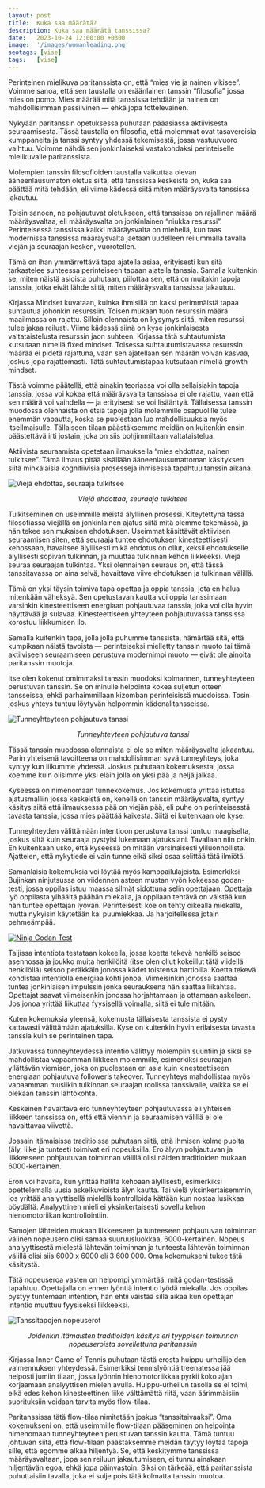```yaml
---
layout: post
title:  Kuka saa määrätä?
description: Kuka saa määrätä tanssissa?
date:   2023-10-24 12:00:00 +0300
image:  '/images/womanleading.png'
seotags: [vise]
tags:   [vise]
---
```

Perinteinen mielikuva paritanssista on, että “mies vie ja nainen vikisee”. Voimme sanoa, että sen taustalla on eräänlainen tanssin “filosofia” jossa mies on pomo. Mies määrää mitä tanssissa tehdään ja nainen on mahdollisimman passiivinen — ehkä jopa tottelevainen.

Nykyään paritanssin opetuksessa puhutaan pääasiassa aktiivisesta seuraamisesta. Tässä taustalla on filosofia, että molemmat ovat tasaveroisia kumppaneita ja tanssi syntyy yhdessä tekemisestä, jossa vastuuvuoro vaihtuu. Voimme nähdä sen jonkinlaiseksi vastakohdaksi perinteiselle mielikuvalle paritanssista.

Molempien tanssin filosofioiden taustalla vaikuttaa olevan ääneenlausumaton oletus siitä, että tanssissa keskeistä on, kuka saa päättää mitä tehdään, eli viime kädessä siitä miten määräysvalta tanssissa jakautuu.

Toisin sanoen, ne pohjautuvat oletukseen, että tanssissa on rajallinen määrä määräysvaltaa, eli määräysvalta on jonkinlainen “niukka resurssi”. Perinteisessä tanssissa kaikki määräysvalta on miehellä, kun taas modernissa tanssissa määräysvalta jaetaan uudelleen reilummalla tavalla viejän ja seuraajan kesken, vuorotellen.

Tämä on ihan ymmärrettävä tapa ajatella asiaa, erityisesti kun sitä tarkastelee suhteessa perinteiseen tapaan ajatella tanssia. Samalla kuitenkin se, miten näistä asioista puhutaan, piilottaa sen, että on muitakin tapoja tanssia, jotka eivät lähde siitä, miten määräysvalta tanssissa jakautuu.

Kirjassa Mindset kuvataan, kuinka ihmisillä on kaksi perimmäistä tapaa suhtautua johonkin resurssiin. Toisen mukaan tuon resurssin määrä maailmassa on rajattu. Silloin olennaista on kysymys siitä, miten resurssi tulee jakaa reilusti. Viime kädessä siinä on kyse jonkinlaisesta valtataistelusta resurssin jaon suhteen. Kirjassa tätä suhtautumista kutsutaan nimellä fixed mindset. Toisessa suhtautumistavassa resurssin määrää ei pidetä rajattuna, vaan sen ajatellaan sen määrän voivan kasvaa, joskus jopa rajattomasti. Tätä suhtautumistapaa kutsutaan nimellä growth mindset.

Tästä voimme päätellä, että ainakin teoriassa voi olla sellaisiakin tapoja tanssia, jossa voi kokea että määräysvalta tanssissa ei ole rajattu, vaan että sen määrä voi vaihdella — ja erityisesti se voi lisääntyä. Tällaisessa tanssin muodossa olennaista on etsiä tapoja jolla molemmille osapuolille tulee enemmän vapautta, koska se puolestaan luo mahdollisuuksia myös itseilmaisulle. Tällaiseen tilaan päästäksemme meidän on kuitenkin ensin päästettävä irti jostain, joka on siis pohjimmiltaan valtataistelua.

Aktiivista seuraamista opetetaan ilmauksella “mies ehdottaa, nainen tulkitsee”. Tämä ilmaus pitää sisällään ääneenlausumattoman käsityksen siitä minkälaisia kognitiivisia prosesseja ihmisessä tapahtuu tanssin aikana.

![Viejä ehdottaa, seuraaja tulkitsee](/images/aktiivinen-seuraaminen.png)
<p style="text-align: center;"><i>Viejä ehdottaa, seuraaja tulkitsee</i></p>

Tulkitseminen on useimmille meistä älyllinen prosessi. Kiteytettynä tässä filosofiassa viejällä on jonkinlainen ajatus siitä mitä olemme tekemässä, ja hän tekee sen mukaisen ehdotuksen. Useimmat käsittävät aktiivisen seuraamisen siten, että seuraaja tuntee ehdotuksen kinesteettisesti kehossaan, havaitsee älyllisesti mikä ehdotus on ollut, keksii ehdotukselle älyllisesti sopivan tulkinnan, ja muuttaa tulkinnan kehon liikkeeksi. Viejä seuraa seuraajan tulkintaa. Yksi olennainen seuraus on, että tässä tanssitavassa on aina selvä, havaittava viive ehdotuksen ja tulkinnan välillä.

Tämä on yksi täysin toimiva tapa opettaa ja oppia tanssia, jota en halua mitenkään väheksyä. Sen opetustavan kautta voi oppia tanssimaan varsinkin kinesteettiseen energiaan pohjautuvaa tanssia, joka voi olla hyvin näyttävää ja sulavaa. Kinesteettiseen yhteyteen pohjautuvassa tanssissa korostuu liikkumisen ilo.

Samalla kuitenkin tapa, jolla jolla puhumme tanssista, hämärtää sitä, että kumpikaan näistä tavoista — perinteiseksi mielletty tanssin muoto tai tämä aktiiviseen seuraamiseen perustuva modernimpi muoto — eivät ole ainoita paritanssin muotoja.

Itse olen kokenut omimmaksi tanssin muodoksi kolmannen, tunneyhteyteen perustuvan tanssin. Se on minulle helpointa kokea suljetun otteen tansseissa, ehkä parhaimmillaan kizomban perinteisissä muodoissa. Tosin joskus yhteys tuntuu löytyvän helpommin kädenalitansseissa.

![Tunneyhteyteen pohjautuva tanssi](/images/tunneyhteystanssi.png)
<p style="text-align: center;"><i>Tunneyhteyteen pohjautuva tanssi</i></p>

Tässä tanssin muodossa olennaista ei ole se miten määräysvalta jakaantuu. Parin yhteisenä tavoitteena on mahdollisimman syvä tunneyhteys, joka syntyy kun liikumme yhdessä. Joskus puhutaan kokemuksesta, jossa koemme kuin olisimme yksi eläin jolla on yksi pää ja neljä jalkaa.

Kyseessä on nimenomaan tunnekokemus. Jos kokemusta yrittää istuttaa ajatusmalliin jossa keskeistä on, kenellä on tanssin määräysvalta, syntyy käsitys siitä että ilmauksessa pää on viejän pää, eli puhe on perinteisesstä tavasta tanssia, jossa mies päättää kaikesta. Siitä ei kuitenkaan ole kyse.

Tunneyhteyden välittämään intentioon perustuva tanssi tuntuu maagiselta, joskus siltä kuin seuraaja pystyisi lukemaan ajatuksiani. Tavallaan niin onkin. En kuitenkaan usko, että kyseessä on mitään varsinaisesti yliluonnollista. Ajattelen, että nykytiede ei vain tunne eikä siksi osaa selittää tätä ilmiötä.

Samanlaisia kokemuksia voi löytää myös kamppailulajeista. Esimerkiksi Bujinkan ninjutsussa on viidennen asteen mustan vyön kokeessa godan-testi, jossa oppilas istuu maassa silmät sidottuna selin opettajaan. Opettaja lyö oppilasta ylhäältä päähän miekalla, ja oppilaan tehtävä on väistää kun hän tuntee opettajan lyövän. Perinteisesti koe on tehty oikealla miekalla, mutta nykyisin käytetään kai puumiekkaa. Ja harjoitellessa jotain pehmeämpää.

[![Ninja Godan Test](/images/ninja-godan-preview.png)](https://www.youtube.com/watch?v=wfpIwjtJL0I "Ninja Godan Test")

Taijissa intentiota testataan kokeella, jossa koetta tekevä henkilö seisoo asennossa ja joukko muita henkilöitä (itse olen ollut kokeillut tätä viidellä henkilöllä) seisoo peräkkäin jonossa kädet toistensa hartioilla. Koetta tekevä kohdistaa intentiolla energiaa kohti jonoa. Viimeisinkin jonossa saattaa tuntea jonkinlaisen impulssin jonka seurauksena hän saattaa liikahtaa. Opettajat saavat viimeisenkin jonossa horjahtamaan ja ottamaan askeleen. Jos jonoa yrittää liikuttaa fyysisellä voimalla, siitä ei tule mitään.

Kuten kokemuksia yleensä, kokemusta tällaisesta tanssista ei pysty kattavasti välittämään ajatuksilla. Kyse on kuitenkin hyvin erilaisesta tavasta tanssia kuin se perinteinen tapa.

Jatkuvassa tunneyhteydessä intentio välittyy molempiin suuntiin ja siksi se mahdollistaa vapaamman liikkeen molemmille, esimerkiksi seuraajan yllättävän viemisen, joka on puolestaan eri asia kuin kinesteettiseen energiaan pohjautuva follower’s takeover. Tunneyhteys mahdollistaa myös vapaamman musiikin tulkinnan seuraajan roolissa tanssivalle, vaikka se ei olekaan tanssin lähtökohta.

Keskeinen havaittava ero tunneyhteyteen pohjautuvassa eli yhteisen liikkeen tanssissa on, että että viennin ja seuraamisen välillä ei ole havaittavaa viivettä.

Jossain itämaisissa traditioissa puhutaan siitä, että ihmisen kolme puolta (äly, liike ja tunteet) toimivat eri nopeuksilla. Ero älyyn pohjautuvan ja liikkeeseen pohjautuvan toiminnan välillä olisi näiden traditioiden mukaan 6000-kertainen.

Eron voi havaita, kun yrittää hallita kehoaan älyllisesti, esimerkiksi opettelemalla uusia askelkuvioista älyn kautta. Tai vielä yksinkertaisemmin, jos yrittää analyyttisellä mielellä kontrolloida kättään kun nostaa lusikkaa pöydältä. Analyyttinen mieli ei yksinkertaisesti sovellu kehon hienomotoriikan kontrollointiin.

Samojen lähteiden mukaan liikkeeseen ja tunteeseen pohjautuvan toiminnan välinen nopeusero olisi samaa suuruusluokkaa, 6000-kertainen. Nopeus analyyttisestä mielestä lähtevän toiminnan ja tunteesta lähtevän toiminnan välillä olisi siis 6000 x 6000 eli 3 600 000. Oma kokemukseni tukee tätä käsitystä.

Tätä nopeuseroa vasten on helpompi ymmärtää, mitä godan-testissä tapahtuu. Opettajalla on ennen lyöntiä intentio lyödä miekalla. Jos oppilas pystyy tuntemaan intention, hän ehtii väistää sillä aikaa kun opettajan intentio muuttuu fyysiseksi liikkeeksi.

![Tanssitapojen nopeuserot](/images/nopeudet.png)
<p style="text-align: center;"><i>Joidenkin itämaisten traditioiden käsitys eri tyyppisen toiminnan nopeuseroista sovellettuna paritanssiin</i></p>

Kirjassa Inner Game of Tennis puhutaan tästä erosta huippu-urheilijoiden valmennuksen yhteydessä. Esimerkiksi tennislyöntiä treenatessa jää helposti jumiin tilaan, jossa lyönnin hienomotoriikkaa pyrkii koko ajan korjaamaan analyyttisen mielen avulla. Huippu-urheilun tasolla se ei toimi, eikä edes kehon kinesteettinen liike välttämättä riitä, vaan äärimmäisiin suorituksiin voidaan tarvita myös flow-tilaa.

Paritanssissa tätä flow-tilaa nimitetään joskus “tanssitaivaaksi”. Oma kokemukseni on, että useimmille flow-tilaan pääseminen on helpointa nimenomaan tunneyhteyteen perustuvan tanssin kautta. Tämä tuntuu johtuvan siitä, että flow-tilaan päästäksemme meidän täytyy löytää tapoja sille, että egomme alkaa hiljentyä. Se, että keskitymme tanssissa määräysvaltaan, jopa sen reiluun jakautumiseen, ei tunnu ainakaan hiljentävän egoa, ehkä jopa päinvastoin. Siksi on tärkeää, että paritanssista puhuttaisiin tavalla, joka ei sulje pois tätä kolmatta tanssin muotoa.
